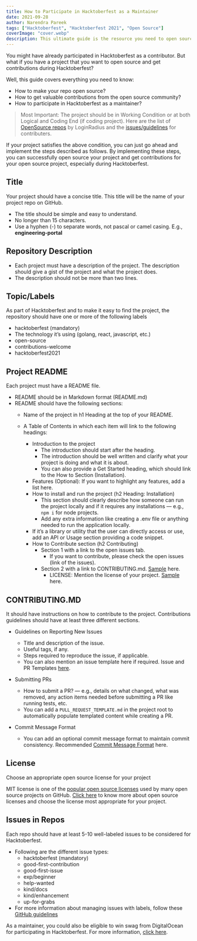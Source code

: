 ```yaml
---
title: How to Participate in Hacktoberfest as a Maintainer
date: 2021-09-28 
author: Narendra Pareek
tags: ["Hacktoberfest", "Hacktoberfest 2021", "Open Source"]
coverImage: "cover.webp"
description: This ultimate guide is the resource you need to open source your project and participate in Hacktoberfest to get valuable contributions from the community.
---
```


You might have already participated in Hacktoberfest as a contributor. But what if you have a project that you want to open source and get contributions during Hacktoberfest?

Well, this guide covers everything you need to know:

- How to make your repo open source?
- How to get valuable contributions from the open source community?
- How to participate in Hacktoberfest as a maintainer?

> Most Important: The project should be in Working Condition or at both Logical and Coding End (if coding project). Here are the list of [OpenSource repos](https://www.loginradius.com/open-source/) by LoginRadius and the [issues/guidelines](/hacktoberfest-2021/) for contributers.

If your project satisfies the above condition, you can just go ahead and implement the steps described as follows. By implementing these steps, you can successfully open source your project and get contributions for your open source project, especially during Hacktoberfest.

## Title

Your project should have a concise title. This title will be the name of your project repo on GitHub.

- The title should be simple and easy to understand.
- No longer than 15 characters.
- Use a hyphen (-) to separate words, not pascal or camel casing. E.g., **engineering-portal**

## Repository Description

- Each project must have a description of the project. The description should give a gist of the project and what the project does.
- The description should not be more than two lines.

## Topic/Labels

As part of Hacktoberfest and to make it easy to find the project, the repository should have one or more of the following labels
- hacktoberfest (mandatory)
- The technology it’s using (golang, react, javascript, etc.)
- open-source 
- contributions-welcome
- hacktoberfest2021

## Project README

Each project must have a README file.
- README should be in Markdown format (README.md)
- README should have the following sections:
    - Name of the project in h1 Heading at the top of your README.
    - A Table of Contents in which each item will link to the following headings:

        - Introduction to the project 
            -  The introduction should start after the heading. 
            - The introduction should be well written and clarify what your project is doing and what it is about.
            - You can also provide a Get Started heading, which should link to the How to Section (Installation).
        - Features (Optional): If you want to highlight any features, add a list here.
        - How to install and run the project (h2 Heading: Installation)
            - This section should clearly describe how someone can run the project locally and if it requires any installations — e.g., `npm i` for node projects.
            - Add any extra information like creating a .env file or anything needed to run the application locally.
        - If it’s a library or utility that the user can directly access or use, add an API or Usage section providing a code snippet.
        - How to Contribute section (h2 Contributing)	
            - Section 1 with a link to the open issues tab. 
                - If you want to contribute, please check the open issues (link of the issues).
            - Section 2 with a link to CONTRIBUTING.md. [Sample](https://github.com/LoginRadius/business-email-validator/blob/master/CONTRIBUTING.md) here.
                - LICENSE: Mention the license of your project. [Sample](https://github.com/LoginRadius/engineering-portal#license) here.

## CONTRIBUTING.MD

It should have instructions on how to contribute to the project. Contributions guidelines should have at least three different sections.

- Guidelines on Reporting New Issues
    - Title and description of the issue.
    - Useful tags, if any.
    - Steps required to reproduce the issue, if applicable.
    - You can also mention an issue template here if required. Issue and PR Templates [here](https://docs.github.com/en/communities/using-templates-to-encourage-useful-issues-and-pull-requests/about-issue-and-pull-request-templates).

- Submitting PRs
    - How to submit a PR? — e.g., details on what changed, what was removed, any action items needed before submitting a PR like running tests, etc.
    - You can add a `PULL_REQUEST_TEMPLATE.md` in the project root to automatically populate templated content while creating a PR.
- Commit Message Format
    - You can add an optional commit message format to maintain commit consistency. Recommended [Commit Message Format](https://github.com/LoginRadius/business-email-validator/blob/master/CONTRIBUTING.md#commit-messages) here.

## License

Choose an appropriate open source license for your project

MIT license is one of the [popular open source licenses](https://opensource.org/licenses) used by many open source projects on GitHub. [Click here](https://opensource.org/licenses) to know more about open source licenses and choose the license most appropriate for your project.


## Issues in Repos

Each repo should have at least 5-10 well-labeled issues to be considered for Hacktoberfest.

- Following are the different issue types:
    - hacktoberfest (mandatory)
    - good-first-contribution
    - good-first-issue
    - exp/beginner
    - help-wanted
    - kind/docs
    - kind/enhancement
    - up-for-grabs
- For more information about managing issues with labels, follow these [GitHub guidelines](https://docs.github.com/en/issues/using-labels-and-milestones-to-track-work/managing-labels)

As a maintainer, you could also be eligible to win swag from DigitalOcean for participating in Hacktoberfest. For more information, [click here](https://hacktoberfest.digitalocean.com/resources/maintainers).